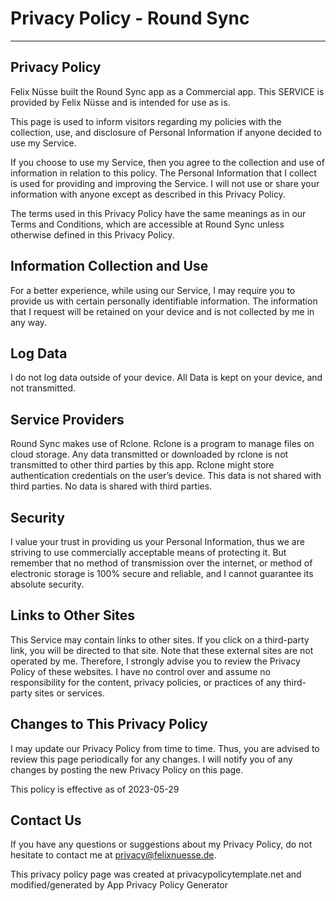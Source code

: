 # Privacy Policy - Round Sync
---

## Privacy Policy

Felix Nüsse built the Round Sync app as a Commercial app. This SERVICE is provided by Felix Nüsse and is intended for use as is.

This page is used to inform visitors regarding my policies with the collection, use, and disclosure of Personal Information if anyone decided to use my Service.

If you choose to use my Service, then you agree to the collection and use of information in relation to this policy. The Personal Information that I collect is used for providing and improving the Service. I will not use or share your information with anyone except as described in this Privacy Policy.

The terms used in this Privacy Policy have the same meanings as in our Terms and Conditions, which are accessible at Round Sync unless otherwise defined in this Privacy Policy.

## Information Collection and Use

For a better experience, while using our Service, I may require you to provide us with certain personally identifiable information. The information that I request will be retained on your device and is not collected by me in any way.

## Log Data

I do not log data outside of your device. All Data is kept on your device, and not transmitted.

## Service Providers

Round Sync makes use of Rclone. Rclone is a program to manage files on cloud storage. Any data transmitted or downloaded by rclone is not transmitted to other third parties by this app. Rclone might store authentication credentials on the user’s device. This data is not shared with third parties. No data is shared with third parties.

## Security

I value your trust in providing us your Personal Information, thus we are striving to use commercially acceptable means of protecting it. But remember that no method of transmission over the internet, or method of electronic storage is 100% secure and reliable, and I cannot guarantee its absolute security.

## Links to Other Sites

This Service may contain links to other sites. If you click on a third-party link, you will be directed to that site. Note that these external sites are not operated by me. Therefore, I strongly advise you to review the Privacy Policy of these websites. I have no control over and assume no responsibility for the content, privacy policies, or practices of any third-party sites or services.

## Changes to This Privacy Policy

I may update our Privacy Policy from time to time. Thus, you are advised to review this page periodically for any changes. I will notify you of any changes by posting the new Privacy Policy on this page.

This policy is effective as of 2023-05-29

## Contact Us

If you have any questions or suggestions about my Privacy Policy, do not hesitate to contact me at privacy@felixnuesse.de.

This privacy policy page was created at privacypolicytemplate.net and modified/generated by App Privacy Policy Generator

